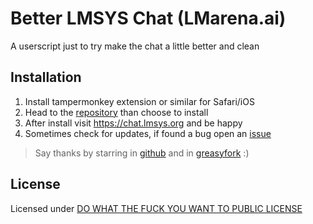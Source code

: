 # Better LMSYS Chat (LMarena.ai)

A userscript just to try make the chat a little better and clean

## Installation

1. Install tampermonkey extension or similar for Safari/iOS
2. Head to the [repository](https://greasyfork.org/en/scripts/489922-better-lmsys-chat) than choose to install
3. After install visit https://chat.lmsys.org and be happy
4. Sometimes check for updates, if found a bug open an [issue](https://github.com/insign/better-lmsys-chat)

> Say thanks by starring in [github](https://github.com/insign/better-lmsys-chat) and
> in [greasyfork](https://greasyfork.org/en/scripts/489922-better-lmsys-chat) :)

## License

Licensed under [DO WHAT THE FUCK YOU WANT TO PUBLIC LICENSE](./LICENSE)
